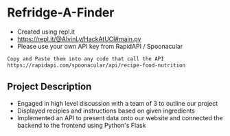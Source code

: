 # Refridge-A-Finder
- Created using repl.it 
- https://repl.it/@AlvinLy/HackAtUCI#main.py
- Please use your own API key from RapidAPI / Spoonacular
```bash
Copy and Paste them into any code that call the API
https://rapidapi.com/spoonacular/api/recipe-food-nutrition
```

## Project Description
- Engaged in high level discussion with a team of 3 to outline our project
- Displayed recipies and instructions based on given ingredients
- Implemented an API to present data onto our website and connected the backend to the frontend using Python's Flask

